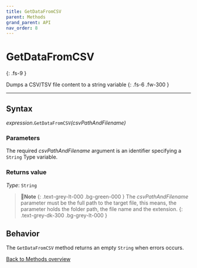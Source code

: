 ```yaml
---
title: GetDataFromCSV
parent: Methods
grand_parent: API
nav_order: 8
---
```


# GetDataFromCSV
{: .fs-9 }

Dumps a CSV/TSV file content to a string variable
{: .fs-6 .fw-300 }

---

## Syntax

*expression*.`GetDataFromCSV`*(csvPathAndFilename)*

### Parameters

The required *csvPathAndFilename* argument is an identifier specifying a `String` Type variable.

### Returns value

*Type*: `String`

>📝**Note**
>{: .text-grey-lt-000 .bg-green-000 }
>The *csvPathAndFilename* parameter must be the full path to the target file, this means, the parameter holds the folder path, the file name and the extension.
{: .text-grey-dk-300 .bg-grey-lt-000 }

## Behavior

The `GetDataFromCSV` method returns an empty `String` when errors occurs.

[Back to Methods overview](https://ws-garcia.github.io/VBA-CSV-interface/api/methods/)
